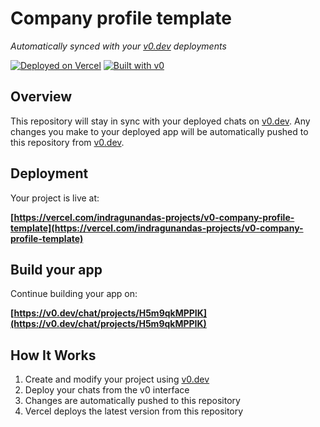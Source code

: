 # Company profile template

*Automatically synced with your [v0.dev](https://v0.dev) deployments*

[![Deployed on Vercel](https://img.shields.io/badge/Deployed%20on-Vercel-black?style=for-the-badge&logo=vercel)](https://vercel.com/indragunandas-projects/v0-company-profile-template)
[![Built with v0](https://img.shields.io/badge/Built%20with-v0.dev-black?style=for-the-badge)](https://v0.dev/chat/projects/H5m9qkMPPIK)

## Overview

This repository will stay in sync with your deployed chats on [v0.dev](https://v0.dev).
Any changes you make to your deployed app will be automatically pushed to this repository from [v0.dev](https://v0.dev).

## Deployment

Your project is live at:

**[https://vercel.com/indragunandas-projects/v0-company-profile-template](https://vercel.com/indragunandas-projects/v0-company-profile-template)**

## Build your app

Continue building your app on:

**[https://v0.dev/chat/projects/H5m9qkMPPIK](https://v0.dev/chat/projects/H5m9qkMPPIK)**

## How It Works

1. Create and modify your project using [v0.dev](https://v0.dev)
2. Deploy your chats from the v0 interface
3. Changes are automatically pushed to this repository
4. Vercel deploys the latest version from this repository